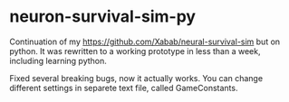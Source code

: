 # neuron-survival-sim-py
Continuation of my https://github.com/Xabab/neural-survival-sim but on python. It was rewritten to a working prototype in less than a week, including learning python.

Fixed several breaking bugs, now it actually works. You can change different settings in separete text file, called GameConstants.

